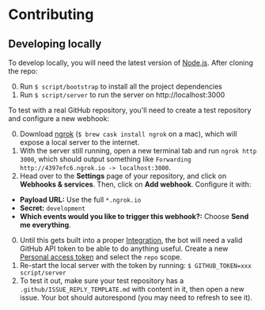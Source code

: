 # Contributing

## Developing locally

To develop locally, you will need the latest version of [Node.js](https://nodejs.org/). After cloning the repo:

0. Run `$ script/bootstrap` to install all the project dependencies
0. Run `$ script/server` to run the server on http://localhost:3000

To test with a real GitHub repository, you'll need to create a test repository and configure a new webhook:

0. Download [ngrok](https://ngrok.com/download) (`$ brew cask install ngrok` on a mac), which will expose a local server to the internet.
0. With the server still running, open a new terminal tab and run `ngrok http 3000`, which should output something like `Forwarding http://4397efc6.ngrok.io -> localhost:3000`.
0. Head over to the **Settings** page of your repository, and click on **Webhooks & services**. Then, click on **Add webhook**. Configure it with:
  - **Payload URL:** Use the full `*.ngrok.io`
  - **Secret:** `development`
  - **Which events would you like to trigger this webhook?:** Choose **Send me everything**.
0. Until this gets built into a proper [Integration](https://developer.github.com/early-access/integrations/), the bot will need a valid GitHub API token to be able to do anything useful. Create a new [Personal access token](https://github.com/settings/tokens/new) and select the `repo` scope.
0. Re-start the local server with the token by running: `$ GITHUB_TOKEN=xxx script/server`
0. To test it out, make sure your test repository has a `.github/ISSUE_REPLY_TEMPLATE.md` with content in it, then open a new issue. Your bot should autorespond (you may need to refresh to see it). 
